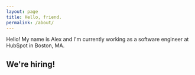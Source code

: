 ```yaml
---
layout: page
title: Hello, friend.
permalink: /about/
---
```


Hello! My name is Alex and I'm currently working as a software engineer at HubSpot in Boston, MA. 

## We're hiring!
